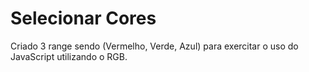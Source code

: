 # Selecionar Cores

Criado 3 range sendo (Vermelho, Verde, Azul) para exercitar o uso do JavaScript utilizando o RGB.
